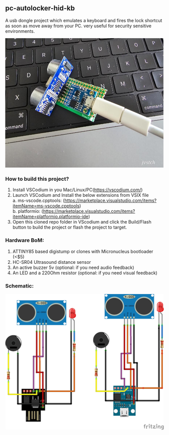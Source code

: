 ## pc-autolocker-hid-kb

A usb dongle project which emulates a keyboard and fires the lock shortcut as soon as move away from your PC. very useful for security sensitive environments.

![PC Auto Locker Dongle](./hardware/pc-hid-autolocker.jpg)

### How to build this project?

1.  Install VSCodium in you Mac/Linux/PC(https://vscodium.com/)
2.  Launch VSCodium and Install the below extensions from VSIX file  
    a. ms-vscode.cpptools: (https://marketplace.visualstudio.com/items?itemName=ms-vscode.cpptools)  
    b. platformio: (https://marketplace.visualstudio.com/items?itemName=platformio.platformio-ide)
3.  Open this cloned repo folder in VScodium and click the Build/Flash button to build the project or flash the project to target.

### Hardware BoM:

1.  ATTINY85 based digistump or clones with Micronucleus bootloader (\<$5)
2.  HC-SR04 Ultrasound distance sensor
3.  An active buzzer 5v (optional: if you need audio feedback)
4.  An LED and a 220Ohm resistor (optional: if you need visual feedback)

### Schematic:

![PC Auto Locker Dongle schematic](./hardware/pc-autolocker-hid-kb_bb.jpg)